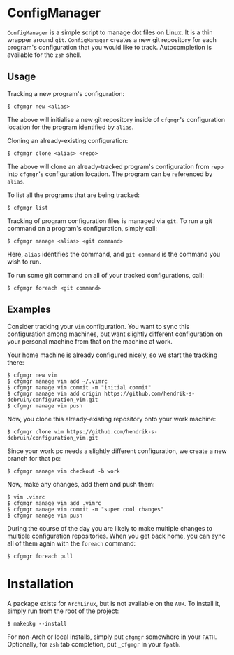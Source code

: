ConfigManager
================================================================================

`ConfigManager` is a simple script to manage dot files on Linux. It is a
thin wrapper around `git`. `ConfigManager` creates a new git repository for each
program's configuration that you would like to track. Autocompletion is
available for the `zsh` shell.

Usage
--------------------------------------------------------------------------------

Tracking a new program's configuration:

	$ cfgmgr new <alias>

The above will initialise a new git repository inside of `cfgmgr`'s
configuration location for the program identified by `alias`.

Cloning an already-existing configuration:

	$ cfgmgr clone <alias> <repo>

The above will clone an already-tracked program's configuration from `repo` into
`cfgmgr`'s configuration location. The program can be referenced by `alias`.

To list all the programs that are being tracked:

	$ cfgmgr list

Tracking of program configuration files is managed via `git`. To run a git
command on a program's configuration, simply call:

	$ cfgmgr manage <alias> <git command>

Here, `alias` identifies the command, and `git command` is the command you wish
to run.

To run some git command on all of your tracked configurations, call:

	$ cfgmgr foreach <git command>

Examples
--------------------------------------------------------------------------------

Consider tracking your `vim` configuration. You want to sync this configuration
among machines, but want slightly different configuration on your personal
machine from that on the machine at work.

Your home machine is already configured nicely, so we start the tracking there:

	$ cfgmgr new vim
	$ cfgmgr manage vim add ~/.vimrc
	$ cfgmgr manage vim commit -m "initial commit"
	$ cfgmgr manage vim add origin https://github.com/hendrik-s-debruin/configuration_vim.git
	$ cfgmgr manage vim push

Now, you clone this already-existing repository onto your work machine:

	$ cfgmgr clone vim https://github.com/hendrik-s-debruin/configuration_vim.git

Since your work pc needs a slightly different configuration, we create a new
branch for that pc:

	$ cfgmgr manage vim checkout -b work

Now, make any changes, add them and push them:

	$ vim .vimrc
	$ cfgmgr manage vim add .vimrc
	$ cfgmgr manage vim commit -m "super cool changes"
	$ cfgmgr manage vim push

During the course of the day you are likely to make multiple changes to multiple
configuration repositories. When you get back home, you can sync all of them
again with the `foreach` command:

	$ cfgmgr foreach pull


Installation
================================================================================

A package exists for `ArchLinux`, but is not available on the `AUR`. To install
it, simply run from the root of the project:

	$ makepkg --install

For non-Arch or local installs, simply put `cfgmgr` somewhere in your `PATH`.
Optionally, for `zsh` tab completion, put `_cfgmgr` in your `fpath`.
